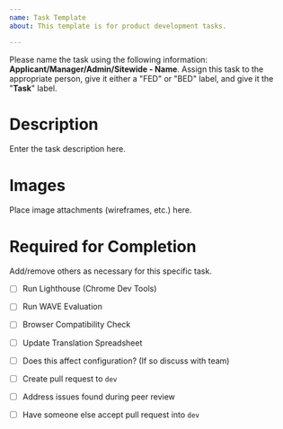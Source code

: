 ```yaml
---
name: Task Template
about: This template is for product development tasks.

---
```


Please name the task using the following information: **Applicant/Manager/Admin/Sitewide - Name**. Assign this task to the appropriate person, give it either a "FED" or "BED" label, and give it the "**Task**" label.

# Description
Enter the task description here.

# Images
Place image attachments (wireframes, etc.) here.

# Required for Completion
Add/remove others as necessary for this specific task.
- [ ] Run Lighthouse (Chrome Dev Tools)
- [ ] Run WAVE Evaluation
- [ ] Browser Compatibility Check
- [ ] Update Translation Spreadsheet
- [ ] Does this affect configuration? (If so discuss with team)
- [ ] Create pull request to `dev`
- [ ] Address issues found during peer review
- [ ] Have someone else accept pull request into `dev`

